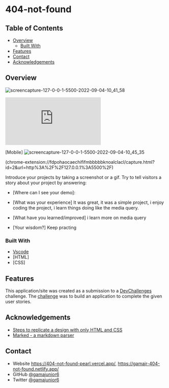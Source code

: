 # 404-not-found
<!-- Please update value in the {}  -->


<!-- TABLE OF CONTENTS -->

## Table of Contents

- [Overview](#overview)
  - [Built With](#built-with)
- [Features](#features)
- [Contact](#contact)
- [Acknowledgements](#acknowledgements)

<!-- OVERVIEW -->

## Overview
![screencapture-127-0-0-1-5500-2022-09-04-10_41_58](https://user-images.githubusercontent.com/89595458/188308216-16b786ef-4e29-4565-9a43-c095c172ebc9.png)

![screenshot](https://chrome-extension://fdpohaocaechififmbbbbbknoalclacl/capture.html?id=1&url=http%3A%2F%2F127.0.0.1%3A5500%2F)

[Mobile]
![screencapture-127-0-0-1-5500-2022-09-04-10_45_35](https://user-images.githubusercontent.com/89595458/188308316-ff985919-03a1-475d-9ed7-cd2392126c7b.png)

(chrome-extension://fdpohaocaechififmbbbbbknoalclacl/capture.html?id=2&url=http%3A%2F%2F127.0.0.1%3A5500%2F)

Introduce your projects by taking a screenshot or a gif. Try to tell visitors a story about your project by answering:

- [Where can I see your demo]:

- [What was your experience]
It was great, it was a simple project, i enjoy coding the project, i learn things doing like the media query.

- [What have you learned/improved]
i learn more on media query

- [Your wisdom?]
Keep practing 

### Built With

<!-- This section should list any major frameworks that you built your project using. Here are a few examples.-->

- [Vscode](https://code.visualstudio.com/download)
- [HTML]
- [CSS]

## Features

<!-- List the features of your application or follow the template. Don't share the figma file here :) -->

This application/site was created as a submission to a [DevChallenges](https://devchallenges.io/challenges) challenge. The [challenge](https://devchallenges.io/challenges/wBunSb7FPrIepJZAg0sY) was to build an application to complete the given user stories.


## Acknowledgements

<!-- This section should list any articles or add-ons/plugins that helps you to complete the project. This is optional but it will help you in the future. For exmpale -->

- [Steps to replicate a design with only HTML and CSS](https://devchallenges-blogs.web.app/how-to-replicate-design/)
- [Marked - a markdown parser](https://github.com/chjj/marked)

## Contact

- Website https://404-not-found-pearl.vercel.app/, https://gamajr-404-not-found.netlify.app/
- GitHub [@gamajunior6](https://{https://github.com/Gamajunior6})
- Twitter [@gamajunior6](https://{twitter.com/gamajunior6})
